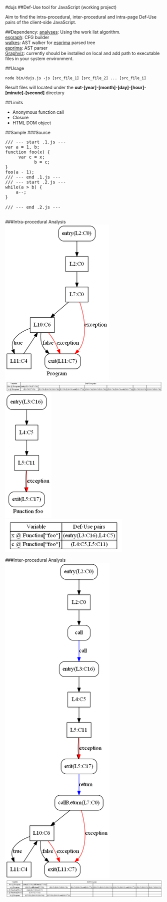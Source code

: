 #dujs
##Def-Use tool for JavaScript
(working project)

Aim to find the intra-procedural, inter-procedural and intra-page Def-Use pairs of the client-side JavaScript.

##Dependency:
[analyses](https://github.com/Swatinem/analyses): Using the work list algorithm.<br>
[esgraph](https://github.com/Swatinem/esgraph): CFG builder<br>
[walkes](https://github.com/Swatinem/walkes): AST walker for [esprima](https://github.com/ariya/esprima) parsed tree<br>
[esprima](https://github.com/ariya/esprima): AST parser<br>
[Graphviz](http://www.graphviz.org): currently should be installed on local and add path to executable files in your system environment.

##Usage
```
node bin/dujs.js -js [src_file_1] [src_file_2] ... [src_file_i]
```

Result files will located under the <strong>out-[year]-[month]-[day]-[hour]-[minute]-[second]</strong> directory

##Limits
<ul>
    <li>Anonymous function call</li>
    <li>Closure</li>
    <li>HTML DOM object</li>
</ul>

##Sample
###Source
<pre>
/// --- start .1.js ---
var a = 1, b;
function foo(x) {
     var c = x;
           b = c;
}
foo(a - 1);
/// --- end .1.js ---
/// --- start .2.js ---
while(a > b) {
    a--;
}

/// --- end .2.js ---

</pre>

###Intra-procedural Analysis
<img src="sampleOutputs/intra-procedurals/0.cfg.png">
<br>
<img src="sampleOutputs/intra-procedurals/0.dupairs.png">
<br>
<img src="sampleOutputs/intra-procedurals/1.cfg.png">
<br>
<img src="sampleOutputs/intra-procedurals/1.dupairs.png">

###Inter-procedural Analysis
<img src="sampleOutputs/inter-procedurals/0.cfg.png">
<br>
<img src="sampleOutputs/inter-procedurals/0.dupairs.png">
